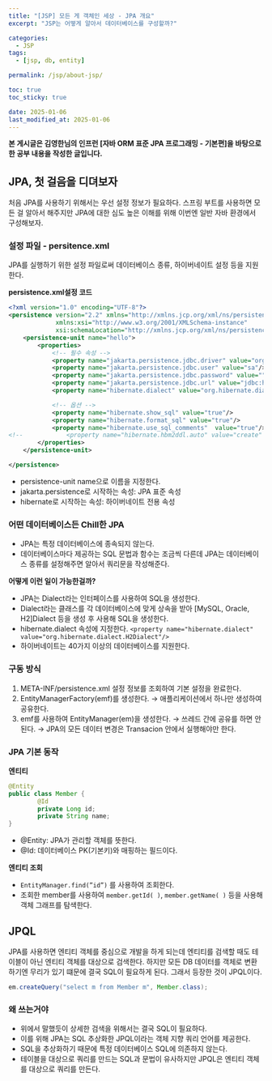 ```yaml
---
title: "[JSP] 모든 게 객체인 세상 - JPA 개요"
excerpt: "JSP는 어떻게 알아서 데이터베이스를 구성할까?"

categories:
  - JSP
tags:
  - [jsp, db, entity]

permalink: /jsp/about-jsp/

toc: true
toc_sticky: true

date: 2025-01-06
last_modified_at: 2025-01-06
---
```

**본 게시글은 김영한님의 인프런 [자바 ORM 표준 JPA 프로그래밍 - 기본편]을 바탕으로 한 공부 내용을 작성한 글입니다.**

## JPA, 첫 걸음을 디뎌보자

처음 JPA를 사용하기 위해서는 우선 설정 정보가 필요하다. 스프링 부트를 사용하면 모든 걸 알아서 해주지만 JPA에 대한 심도 높은 이해를 위해 이번엔 일반 자바 환경에서 구성해보자.

### 설정 파일 - persitence.xml

JPA를 실행하기 위한 설정 파일로써 데이터베이스 종류, 하이버네이트 설정 등을 지원한다.

**persistence.xml설정 코드**

```xml
<?xml version="1.0" encoding="UTF-8"?>
<persistence version="2.2" xmlns="http://xmlns.jcp.org/xml/ns/persistence"
             xmlns:xsi="http://www.w3.org/2001/XMLSchema-instance"
             xsi:schemaLocation="http://xmlns.jcp.org/xml/ns/persistence http://xmlns.jcp.org/xml/ns/persistence/persistence_2_2.xsd">
    <persistence-unit name="hello">
        <properties>
            <!-- 필수 속성 -->
            <property name="jakarta.persistence.jdbc.driver" value="org.h2.Driver"/>
            <property name="jakarta.persistence.jdbc.user" value="sa"/>
            <property name="jakarta.persistence.jdbc.password" value=""/>
            <property name="jakarta.persistence.jdbc.url" value="jdbc:h2:tcp://localhost/~/test"/>
            <property name="hibernate.dialect" value="org.hibernate.dialect.H2Dialect"/>

            <!-- 옵션 -->
            <property name="hibernate.show_sql" value="true"/>
            <property name="hibernate.format_sql" value="true"/>
            <property name="hibernate.use_sql_comments"  value="true"/>
<!--            <property name="hibernate.hbm2ddl.auto" value="create" />-->
        </properties>
    </persistence-unit>

</persistence>
```

- persistence-unit name으로 이름을 지정한다.
- jakarta.persistence로 시작하는 속성: JPA 표준 속성
- hibernate로 시작하는 속성: 하이버네이트 전용 속성

### 어떤 데이터베이스든 Chill한 JPA

- JPA는 특정 데이터베이스에 종속되지 않는다.
- 데이터베이스마다 제공하는 SQL 문법과 함수는 조금씩 다른데 JPA는 데이터베이스 종류를 설정해주면 알아서 쿼리문을 작성해준다.

**어떻게 이런 일이 가능한걸까?**

- JPA는 Dialect라는 인터페이스를 사용하여 SQL을 생성한다.
- Dialect라는 클래스를 각 데이터베이스에 맞게 상속을 받아 [MySQL, Oracle, H2]Dialect 등을 생성 후 사용해 SQL을 생성한다.
- hibernate.dialect 속성에 지정한다.
`<property name="hibernate.dialect" value="org.hibernate.dialect.H2Dialect"/>`
- 하이버네이트는 40가지 이상의 데이터베이스를 지원한다.

### 구동 방식

1. META-INF/persistence.xml 설정 정보를 조회하여 기본 설정을 완료한다.
2. EntityManagerFactory(emf)를 생성한다. → 애플리케이션에서 하나만 생성하여 공유한다.
3. emf를 사용하여 EntityManager(em)을 생성한다. → 쓰레드 간에 공유를 하면 안된다.
→ JPA의 모든 데이터 변경은 Transacion 안에서 실행해야만 한다.

### JPA 기본 동작

**엔티티**

```java
@Entity
public class Member {
		@Id
		private Long id;
		private String name;
}
```

- @Entity: JPA가 관리할 객체를 뜻한다.
- @Id: 데이터베이스 PK(기본키)와 매핑하는 필드이다.

**엔티티 조회**

- `EntityManager.find(”id”)` 를 사용하여 조회한다.
- 조회한 member를 사용하여 `member.getId( )`, `member.getName( )` 등을 사용해 객체 그래프를 탐색한다.

## JPQL

JPA를 사용하면 엔티티 객체를 중심으로 개발을 하게 되는데 엔티티를 검색할 때도 테이블이 아닌 엔티티 객체를 대상으로 검색한다. 하지만 모든 DB 데이터를 객체로 변환하기엔 무리가 있기 떄문에 결국 SQL이 필요하게 된다. 그래서 등장한 것이 JPQL이다.

```java
em.createQuery("select m from Member m", Member.class);
```

### 왜 쓰는거야

- 위에서 말했듯이 상세한 검색을 위해서는 결국 SQL이 필요하다.
- 이를 위해 JPA는 SQL 추상화한 JPQL이라는 객체 지향 쿼리 언어를 제공한다.
- SQL을 추상화하기 때문에 특정 데이터베이스 SQL에 의존하지 않는다.
- 테이블을 대상으로 쿼리를 만드는 SQL과 문법이 유사하지만 JPQL은 엔티티 객체를 대상으로 쿼리를 만든다.